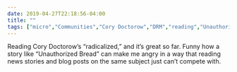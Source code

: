 ```yaml
---
date: 2019-04-27T22:18:56-04:00
title: ""
tags: ["micro","Communities","Cory Doctorow","DRM","reading","Unauthorized Bread"]
---
```

Reading Cory Doctorow’s “radicalized,” and it’s great so far. Funny how a story like “Unauthorized Bread” can make me angry in a way that reading news stories and blog posts on the same subject just can’t compete with.

